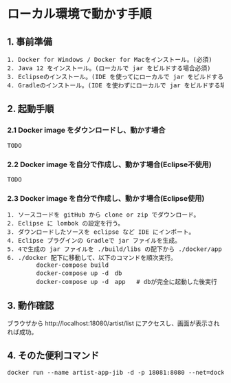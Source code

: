 # ローカル環境で動かす手順

## 1. 事前準備
<pre>
1. Docker for Windows / Docker for Macをインストール。(必須)
2. Java 12 をインストール。(ローカルで jar をビルドする場合必須)
3. Eclipseのインストール。(IDE を使ってにローカルで jar をビルドする場合必須)
4. Gradleのインストール。(IDE を使わずにローカルで jar をビルドする場合必須)
</pre>

## 2. 起動手順
### 2.1 Docker image をダウンロードし、動かす場合
<pre>
TODO
</pre>
### 2.2 Docker image を自分で作成し、動かす場合(Eclipse不使用)
<pre>
TODO
</pre>
### 2.3 Docker image を自分で作成し、動かす場合(Eclipse使用)
<pre>
1. ソースコードを gitHub から clone or zip でダウンロード。
2. Eclipse に lombok の設定を行う。
3. ダウンロードしたソースを eclipse など IDE にインポート。
4. Eclipse プラグインの Gradleで jar ファイルを生成。
5. 4で生成の jar ファイルを ./build/libs の配下から ./docker/app 配下にコピーする。
6. ./docker 配下に移動して、以下のコマンドを順次実行。
        docker-compose build
        docker-compose up -d　db
        docker-compose up -d　app   # dbが完全に起動した後実行
</pre>

## 3. 動作確認
ブラウザから http://localhost:18080/artist/list にアクセスし、画面が表示されれば成功。

## 4. そのた便利コマンド
<pre>
docker run --name artist-app-jib -d -p 18081:8080 --net=docker_default  artist-app-jib:0.0.1
</pre>